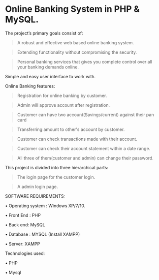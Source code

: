 # Online Banking System in PHP & MySQL.

The project’s primary goals consist of:

> A robust and effective web based online banking system.

> Extending functionality without compromising the security.

> Personal banking services that gives you complete control over all your banking demands online.

Simple and easy user interface to work with.

Online Banking features:

> Registration for online banking by customer.

> Admin will approve account after registration.

> Customer can have two account(Savings/current) against their pan card

> Transferring amount to other's account by customer.

> Customer can check transactions made with their account.

> Customer can check their account statement within a date range.

> All three of them(customer and admin) can change their password.

This project is divided into three hierarchical parts:

> The login page for the customer login.

> A admin login page.

SOFTWARE REQUIREMENTS:

• Operating system : Windows XP/7/10.

• Front End : PHP

• Back end: MySQL

• Database : MYSQL (Install XAMPP)

• Server: XAMPP

Technologies used:

• PHP

• Mysql
